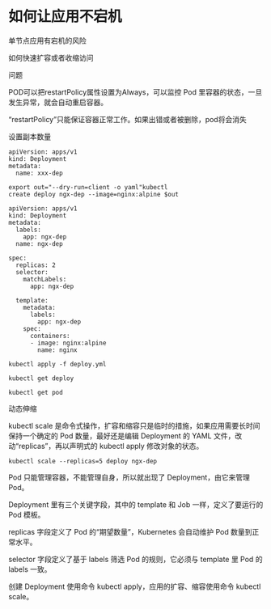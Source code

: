 # 如何让应用不宕机

单节点应用有宕机的风险

如何快速扩容或者收缩访问

问题

POD可以把restartPolicy属性设置为Always，可以监控 Pod 里容器的状态，一旦发生异常，就会自动重启容器。

“restartPolicy”只能保证容器正常工作。如果出错或者被删除，pod将会消失



设置副本数量



```
apiVersion: apps/v1
kind: Deployment
metadata:
  name: xxx-dep
```



```
export out="--dry-run=client -o yaml"kubectl 
create deploy ngx-dep --image=nginx:alpine $out
```



```
apiVersion: apps/v1
kind: Deployment
metadata:
  labels:
    app: ngx-dep
  name: ngx-dep
  
spec:
  replicas: 2
  selector:
    matchLabels:
      app: ngx-dep
      
  template:
    metadata:
      labels:
        app: ngx-dep
    spec:
      containers:
      - image: nginx:alpine
        name: nginx
```



```
kubectl apply -f deploy.yml
```



```
kubectl get deploy
```



```
kubectl get pod
```

动态伸缩

kubectl scale 是命令式操作，扩容和缩容只是临时的措施，如果应用需要长时间保持一个确定的 Pod 数量，最好还是编辑 Deployment 的 YAML 文件，改动“replicas”，再以声明式的 kubectl apply 修改对象的状态。

```
kubectl scale --replicas=5 deploy ngx-dep
```



Pod 只能管理容器，不能管理自身，所以就出现了 Deployment，由它来管理 Pod。

Deployment 里有三个关键字段，其中的 template 和 Job 一样，定义了要运行的 Pod 模板。

replicas 字段定义了 Pod 的“期望数量”，Kubernetes 会自动维护 Pod 数量到正常水平。

selector 字段定义了基于 labels 筛选 Pod 的规则，它必须与 template 里 Pod 的 labels 一致。

创建 Deployment 使用命令 kubectl apply，应用的扩容、缩容使用命令 kubectl scale。
